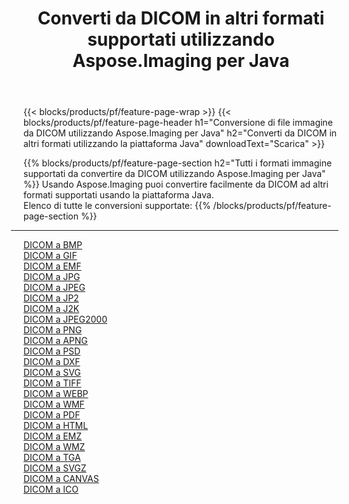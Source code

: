 ﻿---
title: Converti da DICOM in altri formati supportati utilizzando Aspose.Imaging per Java 
weight: 3920
url: /it/java/conversion/from/dicom 
lang: it
langdirlevel: 2
locales: zh-hans,ja,it,ru,de,es,fr,nl,id,lt,pl,pt,vi,tr,ko,zh-hant,ar,hi,th,sv,cs,uk,he
description: Usando Aspose.Imaging puoi convertire facilmente da DICOM ad altri formati usando la piattaforma Java
---

{{< blocks/products/pf/feature-page-wrap >}}
{{< blocks/products/pf/feature-page-header h1="Conversione di file immagine da DICOM utilizzando Aspose.Imaging per Java" h2="Converti da DICOM in altri formati utilizzando la piattaforma Java" downloadText="Scarica" >}}


{{% blocks/products/pf/feature-page-section  h2="Tutti i formati immagine supportati da convertire da DICOM utilizzando Aspose.Imaging per Java" %}}
Usando Aspose.Imaging puoi convertire facilmente da DICOM ad altri formati supportati usando la piattaforma Java.
<br/>
Elenco di tutte le conversioni supportate:
{{% /blocks/products/pf/feature-page-section %}}
<div class="container-fluid productfamilypage bg-gray">
    <div class="convertypes bg-gray agp-content section">
        <div class="container">
		<hr style="margin-left:-20px;"/>
		<div class="row other-converters">
		    <div class='col-md-2 other-converter remove-lp remove-rp'><a href="/imaging/it/java/conversion/dicom-to-bmp" >DICOM a BMP</a></div><div class='col-md-2 other-converter remove-lp remove-rp'><a href="/imaging/it/java/conversion/dicom-to-gif" >DICOM a GIF</a></div><div class='col-md-2 other-converter remove-lp remove-rp'><a href="/imaging/it/java/conversion/dicom-to-emf" >DICOM a EMF</a></div><div class='col-md-2 other-converter remove-lp remove-rp'><a href="/imaging/it/java/conversion/dicom-to-jpg" >DICOM a JPG</a></div><div class='col-md-2 other-converter remove-lp remove-rp'><a href="/imaging/it/java/conversion/dicom-to-jpeg" >DICOM a JPEG</a></div><div class='col-md-2 other-converter remove-lp remove-rp'><a href="/imaging/it/java/conversion/dicom-to-jp2" >DICOM a JP2</a></div><div class='col-md-2 other-converter remove-lp remove-rp'><a href="/imaging/it/java/conversion/dicom-to-j2k" >DICOM a J2K</a></div><div class='col-md-2 other-converter remove-lp remove-rp'><a href="/imaging/it/java/conversion/dicom-to-jpeg2000" >DICOM a JPEG2000</a></div><div class='col-md-2 other-converter remove-lp remove-rp'><a href="/imaging/it/java/conversion/dicom-to-png" >DICOM a PNG</a></div><div class='col-md-2 other-converter remove-lp remove-rp'><a href="/imaging/it/java/conversion/dicom-to-apng" >DICOM a APNG</a></div><div class='col-md-2 other-converter remove-lp remove-rp'><a href="/imaging/it/java/conversion/dicom-to-psd" >DICOM a PSD</a></div><div class='col-md-2 other-converter remove-lp remove-rp'><a href="/imaging/it/java/conversion/dicom-to-dxf" >DICOM a DXF</a></div><div class='col-md-2 other-converter remove-lp remove-rp'><a href="/imaging/it/java/conversion/dicom-to-svg" >DICOM a SVG</a></div><div class='col-md-2 other-converter remove-lp remove-rp'><a href="/imaging/it/java/conversion/dicom-to-tiff" >DICOM a TIFF</a></div><div class='col-md-2 other-converter remove-lp remove-rp'><a href="/imaging/it/java/conversion/dicom-to-webp" >DICOM a WEBP</a></div><div class='col-md-2 other-converter remove-lp remove-rp'><a href="/imaging/it/java/conversion/dicom-to-wmf" >DICOM a WMF</a></div><div class='col-md-2 other-converter remove-lp remove-rp'><a href="/imaging/it/java/conversion/dicom-to-pdf" >DICOM a PDF</a></div><div class='col-md-2 other-converter remove-lp remove-rp'><a href="/imaging/it/java/conversion/dicom-to-html" >DICOM a HTML</a></div><div class='col-md-2 other-converter remove-lp remove-rp'><a href="/imaging/it/java/conversion/dicom-to-emz" >DICOM a EMZ</a></div><div class='col-md-2 other-converter remove-lp remove-rp'><a href="/imaging/it/java/conversion/dicom-to-wmz" >DICOM a WMZ</a></div><div class='col-md-2 other-converter remove-lp remove-rp'><a href="/imaging/it/java/conversion/dicom-to-tga" >DICOM a TGA</a></div><div class='col-md-2 other-converter remove-lp remove-rp'><a href="/imaging/it/java/conversion/dicom-to-svgz" >DICOM a SVGZ</a></div><div class='col-md-2 other-converter remove-lp remove-rp'><a href="/imaging/it/java/conversion/dicom-to-canvas" >DICOM a CANVAS</a></div><div class='col-md-2 other-converter remove-lp remove-rp'><a href="/imaging/it/java/conversion/dicom-to-ico" >DICOM a ICO</a></div>
                </div>
        </div>
    </div>
</div>
<br/>

